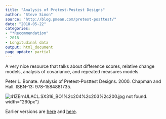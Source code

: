 ```yaml
---
title: "Analysis of Pretest-Postest Designs"
author: "Steve Simon"
source: "http://blog.pmean.com/pretest-posttest/"
date: "2018-05-22"
categories:
- "*Recommendation"
- 2018
- Longitudinal data
output: html_document
page_update: partial
---
```


A very nice resource that talks about difference scores, relative change
models, analysis of covariance, and repeated measures
models.

<!---More--->

Peter L. Bonate. Analysis of Pretest-Posttest Designs. 2000. Chapman and
Hall. ISBN-13: 978-1584881735.

![41ZErnULACL._SX316_BO1%2c204%2c203%2c200_.jpg not found.](http://www.pmean.com/new-images/18/pretest-posttest01.png)
width="260px"}


Earlier versions are [here][sim1] and [here][sim2].
 
[sim1]: http://blog.pmean.com/pretest-posttest/
[sim2]: http://new.pmean.com/pretest-posttest/
 
